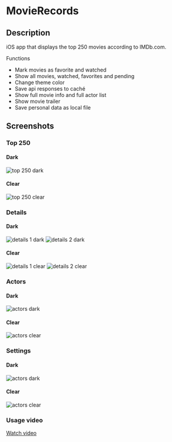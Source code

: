 # MovieRecords

## Description
iOS app that displays the top 250 movies according to IMDb.com.

Functions
- Mark movies as favorite and watched
- Show all movies, watched, favorites and pending
- Change theme color
- Save api responses to caché
- Show full movie info and full actor list
- Show movie trailer
- Save personal data as local file

## Screenshots

### Top 250
#### Dark
![top 250 dark](screenshots/top_250-dark.png)
#### Clear
![top 250 clear](screenshots/top_250-clear.png)

### Details
#### Dark
![details 1 dark](screenshots/details_1-dark.png)
![details 2 dark](screenshots/details_2-dark.png)
#### Clear
![details 1 clear](screenshots/details_1-clear.png)
![details 2 clear](screenshots/details_2-clear.png)

### Actors
#### Dark
![actors dark](screenshots/actors-dark.png)
#### Clear
![actors clear](screenshots/actors-clear.png)

### Settings
#### Dark
![actors dark](screenshots/settings-dark.png)
#### Clear
![actors clear](screenshots/settings-clear.png)

### Usage video
[Watch video](https://drive.google.com/file/d/1Nef-wLbXYYonv15LaNSe3RhkcEUtXL1O/view?usp=sharing)
